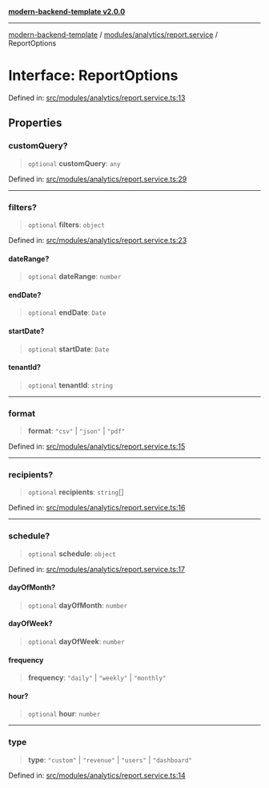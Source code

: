 [**modern-backend-template v2.0.0**](../../../../README.md)

***

[modern-backend-template](../../../../modules.md) / [modules/analytics/report.service](../README.md) / ReportOptions

# Interface: ReportOptions

Defined in: [src/modules/analytics/report.service.ts:13](https://github.com/maemreyo/saas-4cus-nodejs/blob/2a5b3f3aa11335dfa561e80e1feabb8e6084261e/src/modules/analytics/report.service.ts#L13)

## Properties

### customQuery?

> `optional` **customQuery**: `any`

Defined in: [src/modules/analytics/report.service.ts:29](https://github.com/maemreyo/saas-4cus-nodejs/blob/2a5b3f3aa11335dfa561e80e1feabb8e6084261e/src/modules/analytics/report.service.ts#L29)

***

### filters?

> `optional` **filters**: `object`

Defined in: [src/modules/analytics/report.service.ts:23](https://github.com/maemreyo/saas-4cus-nodejs/blob/2a5b3f3aa11335dfa561e80e1feabb8e6084261e/src/modules/analytics/report.service.ts#L23)

#### dateRange?

> `optional` **dateRange**: `number`

#### endDate?

> `optional` **endDate**: `Date`

#### startDate?

> `optional` **startDate**: `Date`

#### tenantId?

> `optional` **tenantId**: `string`

***

### format

> **format**: `"csv"` \| `"json"` \| `"pdf"`

Defined in: [src/modules/analytics/report.service.ts:15](https://github.com/maemreyo/saas-4cus-nodejs/blob/2a5b3f3aa11335dfa561e80e1feabb8e6084261e/src/modules/analytics/report.service.ts#L15)

***

### recipients?

> `optional` **recipients**: `string`[]

Defined in: [src/modules/analytics/report.service.ts:16](https://github.com/maemreyo/saas-4cus-nodejs/blob/2a5b3f3aa11335dfa561e80e1feabb8e6084261e/src/modules/analytics/report.service.ts#L16)

***

### schedule?

> `optional` **schedule**: `object`

Defined in: [src/modules/analytics/report.service.ts:17](https://github.com/maemreyo/saas-4cus-nodejs/blob/2a5b3f3aa11335dfa561e80e1feabb8e6084261e/src/modules/analytics/report.service.ts#L17)

#### dayOfMonth?

> `optional` **dayOfMonth**: `number`

#### dayOfWeek?

> `optional` **dayOfWeek**: `number`

#### frequency

> **frequency**: `"daily"` \| `"weekly"` \| `"monthly"`

#### hour?

> `optional` **hour**: `number`

***

### type

> **type**: `"custom"` \| `"revenue"` \| `"users"` \| `"dashboard"`

Defined in: [src/modules/analytics/report.service.ts:14](https://github.com/maemreyo/saas-4cus-nodejs/blob/2a5b3f3aa11335dfa561e80e1feabb8e6084261e/src/modules/analytics/report.service.ts#L14)
